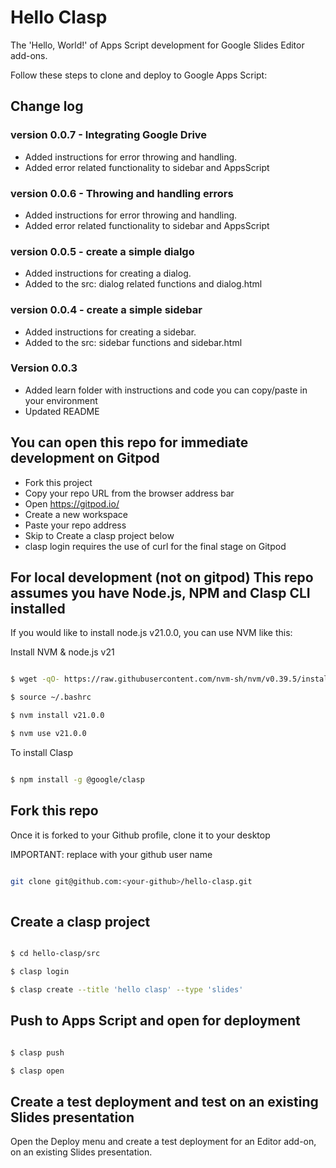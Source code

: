 # Hello Clasp

The 'Hello, World!' of Apps Script development for Google Slides Editor add-ons.

Follow these steps to clone and deploy to Google Apps Script:

## Change log

### version 0.0.7 - Integrating Google Drive

* Added instructions for error throwing and handling. 
* Added error related functionality to sidebar and AppsScript



### version 0.0.6 - Throwing and handling errors

* Added instructions for error throwing and handling. 
* Added error related functionality to sidebar and AppsScript


### version 0.0.5 - create a simple dialgo

* Added instructions for creating a dialog. 
* Added to the src: dialog related functions and dialog.html


### version 0.0.4 - create a simple sidebar

* Added instructions for creating a sidebar. 
* Added to the src: sidebar functions and sidebar.html

### Version 0.0.3

* Added learn folder with instructions and code you can copy/paste in your environment
* Updated README

## You can open this repo for immediate development on Gitpod

* Fork this project
* Copy your repo URL from the browser address bar
* Open https://gitpod.io/
* Create a new workspace
* Paste your repo address
* Skip to Create a clasp project below
* clasp login requires the use of curl for the final stage on Gitpod

## For local development (not on gitpod) This repo assumes you have Node.js, NPM and Clasp CLI installed

If you would like to install node.js v21.0.0, you can use NVM like this:

Install NVM & node.js v21
```bash

$ wget -qO- https://raw.githubusercontent.com/nvm-sh/nvm/v0.39.5/install.sh | bash

$ source ~/.bashrc 

$ nvm install v21.0.0

$ nvm use v21.0.0

```



To install Clasp
```bash

$ npm install -g @google/clasp

```

## Fork this repo

Once it is forked to your Github profile, clone it to your desktop 

IMPORTANT: replace <your-github> with your github user name

```bash

git clone git@github.com:<your-github>/hello-clasp.git
    
```

## Create a clasp project

```bash

$ cd hello-clasp/src

$ clasp login

$ clasp create --title 'hello clasp' --type 'slides'

```

## Push to Apps Script and open for deployment

```bash

$ clasp push

$ clasp open

```

## Create a test deployment and test on an existing Slides presentation

Open the Deploy menu and create a test deployment for an Editor add-on, on an existing Slides presentation.